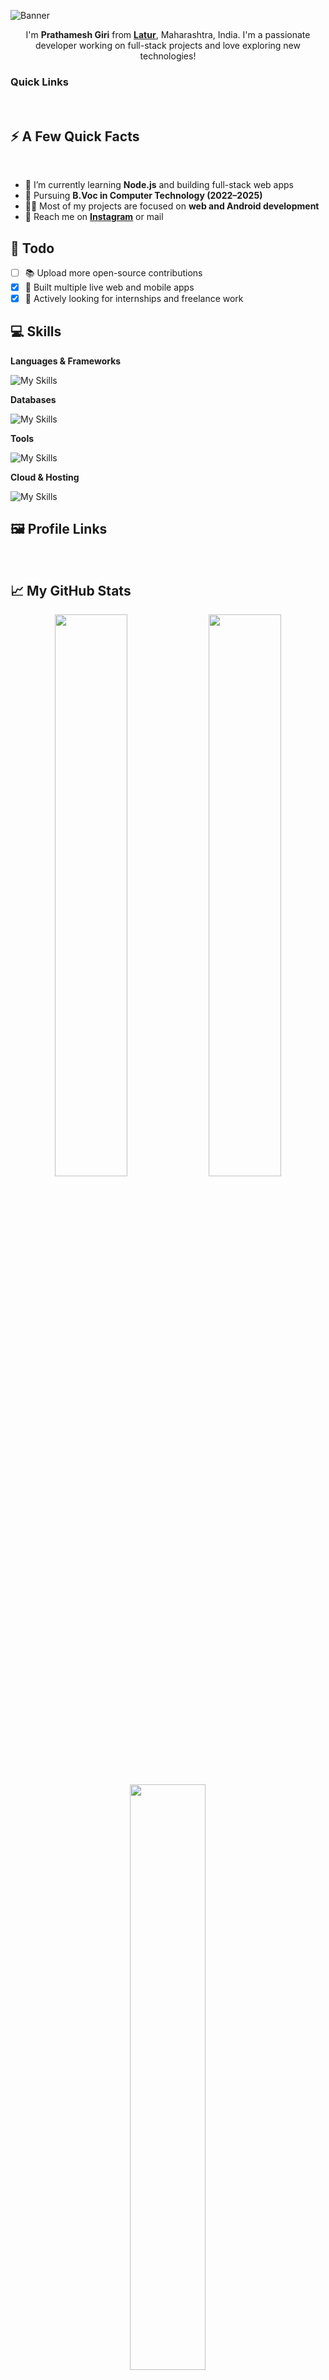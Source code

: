 ![Banner](https://capsule-render.vercel.app/api?type=venom&height=200&color=0:1d092b,100:320e4d&text=Hello,%20It'z%20me%20Prathamesh&textBg=false&desc=(prathameshgiri)&descAlign=79&fontAlign=50&descAlignY=70&fontColor=9403fc)

<p align="center">I'm <b>Prathamesh Giri</b> from <strong><a href="https://www.google.com/search?q=Latur">Latur</a></strong>, Maharashtra, India. I'm a passionate developer working on full-stack projects and love exploring new technologies!</p>

<h3>Quick Links</h3>
<a href="https://github.com/prathameshgiri"><img src="https://img.shields.io/github/followers/prathameshgiri.svg?style=social&label=Follow&maxAge=2592000" alt="" align="left"></a>

<div align="left">
    <a href="mailto:prathameshgiri8607@gmail.com"><img src="https://img.shields.io/badge/Mail%20me-30302f?style=flat-square&logo=gmail" alt=""></a>
    <a href="https://www.instagram.com/gps.in/"><img src="https://img.shields.io/badge/@gps.in-30302f?style=flat-square&logo=instagram" alt=""></a>
</div>

<h2>⚡️ A Few Quick Facts</h2>
<br>
<ul>
    <li>🔭 I’m currently learning <b>Node.js</b> and building full-stack web apps</li>
    <li>🧐 Pursuing <strong>B.Voc in Computer Technology (2022–2025)</strong></li>
    <li>👨‍💻 Most of my projects are focused on <strong>web and Android development</strong></li>
    <li>💬 Reach me on <strong><a href="https://www.instagram.com/gps.in/" target="_blank">Instagram</a></strong> or mail</li>
</ul>

<h2>📌 Todo</h2>

- [ ] 📚 Upload more open-source contributions
- [x] 🚀 Built multiple live web and mobile apps
- [x] 💼 Actively looking for internships and freelance work

<h2 id=lang>💻 Skills</h2>

**Languages & Frameworks**

![My Skills](https://skillicons.dev/icons?i=html,css,js,kotlin,php,java,ts,react,angular,nodejs&perline=10)

**Databases**

![My Skills](https://skillicons.dev/icons?i=firebase,mysql,sqlite&perline=10)

**Tools**

![My Skills](https://skillicons.dev/icons?i=vscode,figma,github,git,androidstudio,linux&perline=10)

**Cloud & Hosting**

![My Skills](https://skillicons.dev/icons?i=vercel,netlify,cloudflare,firebase&perline=10)

<h2>🖼 Profile Links</h2>
<p>
    <a href="https://www.instagram.com/gps.in"><img src="https://img.shields.io/badge/Instagram-7289DA?style=for-the-badge&logo=instagram&logoColor=white" alt=""></a>
    <a href="https://wa.me/918698333062"><img src="https://img.shields.io/badge/WhatsApp-25D366?&style=for-the-badge&logo=whatsapp&logoColor=white" alt=""></a>
    <a href="https://twitter.com/prathameshgiri0"><img src="https://img.shields.io/badge/Twitter-1DA1F2?style=for-the-badge&logo=x&logoColor=white" alt=""></a>
    <a href="https://www.linkedin.com/in/prathameshgiri"><img src="https://img.shields.io/badge/LinkedIn-0A66C2?&style=for-the-badge&logo=linkedin&logoColor=white" alt=""></a>
</p>



<h2>📈 My GitHub Stats</h2>
<div align="center">
    <img src="https://github-readme-streak-stats.herokuapp.com?user=prathameshgiri&theme=highcontrast&fire=DD5523&ring=E1397B&sideLabels=65FDF6&currStreakLabel=F9D659&background=141320" width="48%" />
    <img src="https://bad-apple-github-readme.vercel.app/api?show_bg=1&username=prathameshgiri&show_icons=true&theme=radical" width="48%" />
</div>
<div align="center">
    <img src="https://github-readme-stats.vercel.app/api/top-langs/?username=prathameshgiri&hide=dockerfile&theme=radical" width="49%">
</div>

<h2>🔥 Profile Views</h2>
<div align="center">
    <img src="https://count.getloli.com/get/@prathameshgiri?theme=rule34" alt="profile views">
</div>
